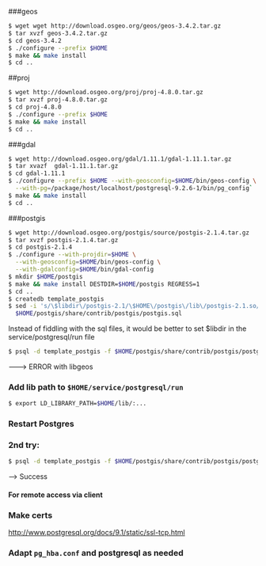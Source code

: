 ###geos

```bash
$ wget wget http://download.osgeo.org/geos/geos-3.4.2.tar.gz
$ tar xvzf geos-3.4.2.tar.gz
$ cd geos-3.4.2
$ ./configure --prefix $HOME
$ make && make install
$ cd ..
```

##proj

```bash
$ wget http://download.osgeo.org/proj/proj-4.8.0.tar.gz
$ tar xvzf proj-4.8.0.tar.gz
$ cd proj-4.8.0
$ ./configure --prefix $HOME
$ make && make install
$ cd ..
```

###gdal

```bash
$ wget http://download.osgeo.org/gdal/1.11.1/gdal-1.11.1.tar.gz
$ tar xvazf  gdal-1.11.1.tar.gz
$ cd gdal-1.11.1
$ ./configure --prefix $HOME --with-geosconfig=$HOME/bin/geos-config \
  --with-pg=/package/host/localhost/postgresql-9.2.6-1/bin/pg_config`
$ make && make install
$ cd ..
```

###postgis

```bash
$ wget http://download.osgeo.org/postgis/source/postgis-2.1.4.tar.gz
$ tar xvzf postgis-2.1.4.tar.gz
$ cd postgis-2.1.4
$ ./configure --with-projdir=$HOME \
  --with-geosconfig=$HOME/bin/geos-config \
  --with-gdalconfig=$HOME/bin/gdal-config
$ mkdir $HOME/postgis
$ make && make install DESTDIR=$HOME/postgis REGRESS=1
$ cd ..
$ createdb template_postgis
$ sed -i 's/\$libdir\/postgis-2.1/\$HOME\/postgis\/lib\/postgis-2.1.so/g' \
  $HOME/postgis/share/contrib/postgis/postgis.sql
```

Instead of fiddling with the sql files, it would be better to set $libdir in the service/postgresql/run file

```bash
$ psql -d template_postgis -f $HOME/postgis/share/contrib/postgis/postgis.sql
```

---> ERROR with libgeos

### Add lib path to `$HOME/service/postgresql/run`

```bash
$ export LD_LIBRARY_PATH=$HOME/lib/:...
```


### Restart Postgres

### 2nd try:

```bash
$ psql -d template_postgis -f $HOME/postgis/share/contrib/postgis/postgis.sql
```

--> Success

#### For remote access via client

### Make certs

http://www.postgresql.org/docs/9.1/static/ssl-tcp.html

### Adapt `pg_hba.conf` and postgresql as needed



